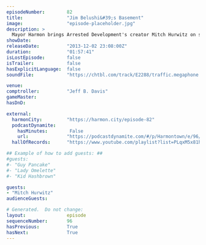```yaml
---
episodeNumber:        82
title:                "Jim Belushi&#39;s Basement"
image:                "episode-placeholder.jpg"
description: >
  Mayor Harmon brings Arrested Development's creator Mitch Hurwitz on stage to talk shop about TV. Later Kumail returns and the whole thing ends with an epic D&D session. Quit reading already and press play!
showDate:             
releaseDate:          "2013-12-02 23:08:00Z"
duration:             "01:57:41"
isLostEpisode:        false
isTrailer:            false
hasExplicitLanguage:  false
soundFile:            "https://chtbl.com/track/E2288/traffic.megaphone.fm/STA5496750200.mp3?updated=1555715359"

venue:                
comptroller:          "Jeff B. Davis"
gameMaster:           
hasDnD:               

external:
  harmonCity:         "https://harmon.city/episode-82"
  podcastDynamite:
    hasMinutes:        False
    url:              "https://podcastdynamite.com/#/p/Harmontown/e/96/82"
  hallOfRecords:      "https://www.youtube.com/playlist?list=PLqxM5x81hNOaISpIncNv30--5a-np52_q"

## Example of how to add guests: ##
#guests:
#- "Guy Pancake"
#- "Lady Omelette"
#- "Kid Hashbrown"

guests:
- "Mitch Hurwitz"
audienceGuests:

# Generated.  Do not change:
layout:               episode
sequenceNumber:       96
hasPrevious:          True
hasNext:              True
---
```


<!-- The episode description will be rendered here -->
<!-- Add your content below here -->

